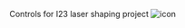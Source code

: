 Controls for I23 laser shaping project
![icon](https://user-images.githubusercontent.com/45949926/161590407-25c165b3-38b9-4906-93d2-ac9a1d5d4eb9.png)
